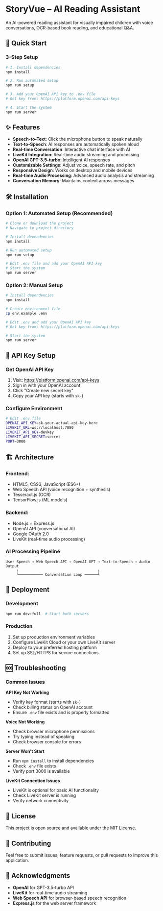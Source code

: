 # StoryVue – AI Reading Assistant

An AI-powered reading assistant for visually impaired children with voice conversations, OCR-based book reading, and educational Q&A.

## 🚀 Quick Start

### **3-Step Setup**
```bash
# 1. Install dependencies
npm install

# 2. Run automated setup
npm run setup

# 3. Add your OpenAI API key to .env file
# Get key from: https://platform.openai.com/api-keys

# 4. Start the system
npm run server
```

## ✨ Features

- **Speech-to-Text**: Click the microphone button to speak naturally
- **Text-to-Speech**: AI responses are automatically spoken aloud
- **Real-time Conversation**: Interactive chat interface with AI
- **LiveKit Integration**: Real-time audio streaming and processing
- **OpenAI GPT-3.5-turbo**: Intelligent AI responses
- **Customizable Settings**: Adjust voice, speech rate, and pitch
- **Responsive Design**: Works on desktop and mobile devices
- **Real-time Audio Processing**: Advanced audio analysis and streaming
- **Conversation Memory**: Maintains context across messages

## 🛠️ Installation

### **Option 1: Automated Setup (Recommended)**
```bash
# Clone or download the project
# Navigate to project directory

# Install dependencies
npm install

# Run automated setup
npm run setup

# Edit .env file and add your OpenAI API key
# Start the system
npm run server
```

### **Option 2: Manual Setup**
```bash
# Install dependencies
npm install

# Create environment file
cp env.example .env

# Edit .env and add your OpenAI API key
# Get key from: https://platform.openai.com/api-keys

# Start the system
npm run server
```

## 🔑 API Key Setup

### **Get OpenAI API Key**
1. Visit: https://platform.openai.com/api-keys
2. Sign in with your OpenAI account
3. Click "Create new secret key"
4. Copy your API key (starts with `sk-`)

### **Configure Environment**
```bash
# Edit .env file
OPENAI_API_KEY=sk-your-actual-api-key-here
LIVEKIT_URL=ws://localhost:7880
LIVEKIT_API_KEY=devkey
LIVEKIT_API_SECRET=secret
PORT=3000
```

## 🏗️ Architecture

### **Frontend:**
- HTML5, CSS3, JavaScript (ES6+)
- Web Speech API (voice recognition + synthesis)
- Tesseract.js (OCR)
- TensorFlow.js (ML models)

### **Backend:**
- Node.js + Express.js
- OpenAI API (conversational AI)
- Google OAuth 2.0
- LiveKit (real-time audio processing)

### **AI Processing Pipeline**
```
User Speech → Web Speech API → OpenAI GPT → Text-to-Speech → Audio Output
     ↑                                    ↓
     └─────────── Conversation Loop ──────┘
```

## 🚀 Deployment

### **Development**
```bash
npm run dev:full  # Start both servers
```

### **Production**
1. Set up production environment variables
2. Configure LiveKit Cloud or your own LiveKit server
3. Deploy to your preferred hosting platform
4. Set up SSL/HTTPS for secure connections

## 🆘 Troubleshooting

### **Common Issues**

**API Key Not Working**
- Verify key format (starts with `sk-`)
- Check billing status on OpenAI account
- Ensure `.env` file exists and is properly formatted

**Voice Not Working**
- Check browser microphone permissions
- Try typing instead of speaking
- Check browser console for errors

**Server Won't Start**
- Run `npm install` to install dependencies
- Check `.env` file exists
- Verify port 3000 is available

**LiveKit Connection Issues**
- LiveKit is optional for basic AI functionality
- Check LiveKit server is running
- Verify network connectivity

## 📄 License

This project is open source and available under the MIT License.

## 🤝 Contributing

Feel free to submit issues, feature requests, or pull requests to improve this application.

## 🎉 Acknowledgments

- **OpenAI** for GPT-3.5-turbo API
- **LiveKit** for real-time audio streaming
- **Web Speech API** for browser-based speech recognition
- **Express.js** for the web server framework
